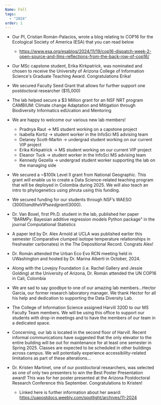 ```yaml
---
Name: Fall
tags:
  - "2024"
order: 1
---
```

* Our PI, Cristian Román-Palacios, wrote a blog relating to COP16 for the Ecological Society of America (ESA) that you can read below

  * [https://www.esa.org/esablog/2024/11/19/cop16-dispatch-week-2-open-source-and-llms-reflections-from-the-back-row-of-cop16/ ](https://www.esa.org/esablog/2024/11/19/cop16-dispatch-week-2-open-source-and-llms-reflections-from-the-back-row-of-cop16/)
* Our MSc capstone student, Erika Kirkpatrick, was nominated and chosen to receive the University of Arizona College of Information Science's Graduate Teaching Award. Congratulations Erika! 
* We secured Faculty Seed Grant that allows for further support one postdoctoral researcher ($15,000)
* The lab helped secure a $3 Million grant for an NSF NRT program CAMBIUM: Climate change Adaptation and Mitigation through Biodiversity Informatics edUcation and Mentoring
* We are happy to welcome our various new lab members! 

  * Pradnya Raut → MS student working on a capstone project
  * Isabella Kortiz → student worker in the InfoSci MS advising team
  * Delaney Scott-Martin → undergrad student working on our current VIP project
  * Erika Kirkpatrick → MS student working on our current VIP project
  * Eleanor Tuck → student worker in the InfoSci MS advising team
  * Kennedy Gezella → undergrad student worker supporting the lab on the managing side
* We secured a ~$100k Level II grant from National Geographic. This grant will enable us to create a Data Science-related teaching program that will be deployed in Colombia during 2025. We will also teach an intro to phylogenetics using phruta using this funding.
* We secured funding for our students through NSF’s WAESO ($3000) and the VIP seed grant ($3000). 
* Dr. Van Boxel, first Ph.D. student in the lab, published her paper "BARMPy: Bayesian additive regression models Python package" in the journal Computational Statistics
* A paper led by Dr. Alex Arnold at UCLA was published earlier this semester (Comparative clumped isotope temperature relationships in freshwater carbonates) in the The Depositional Record. Congrats Alex!
* Dr. Román attended the Urban Eco Evo RCN meeting held in UWashington and hosted by Dr. Marina Alberti in October, 2024.
* Along with the Lovejoy Foundation (i.e. Rachel Gallery and Jessie Golding) at the University of Arizona, Dr. Román attended the UN COP16 in Cali, Colombia
* We are sad to say goodbye to one of our amazing lab members…Hector Garcia, our former research laboratory manager. We thank Hector for all his help and dedication to supporting the Data Diversity Lab. 
* The College of Information Science assigned Harvill 320D to our MS Faculty Team members. We will be using this office to support our students with drop-in meetings and to have the members of our team in a dedicated space.
* Concerning, our lab is located in the second floor of Harvill. Recent informal communications have suggested that the only elevator to the entire building will be out for maintenance for at least one semester in Spring 2025. Classes are expected to be scheduled in other buildings across campus. We will potentially experience accessibility-related limitations as part of these alterations...
* Dr. Kristen Martinet, one of our postdoctoral researchers, was selected as one of only two presenters to win the Best Poster Presentation award! This was for her poster presented at the Arizona Postdoctoral Research Conference this September. Congratulations to Kristen!

  * Linked here is further information about her award: <https://uapostdocs.weebly.com/spotlight/archives/11-2024>

